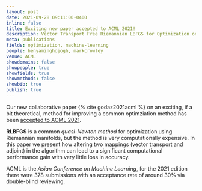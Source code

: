 ```yaml
---
layout: post
date: 2021-09-28 09:11:00-0400
inline: false
title: Exciting new paper accepted to ACML 2021! 
description: Vector Transport Free Riemannian LBFGS for Optimization on Symmetric Positive Definite Matrix Manifolds 
meta: publications
fields: optimization, machine-learning
people: benyaminghojogh, markcrowley
venue: ACML
showdomains: false
showpeople: true
showfields: true
showmethods: false
showbib: true
publish: true
---
```


Our new collaborative paper {% cite godaz2021acml %} on an exciting, if a bit theoretical, method for improving a common optimziation method has been [accepted to ACML 2021](http://www.acml-conf.org/2021/conference/accepted-papers/81/).

**RLBFGS** is a common *quasi-Newton method* for optimization using Riemannian manifolds, but the method is very computationally expensive. In this paper we present how altering two mappings (vector transport and adjoint) in the algorithm can lead to a significant computational performance gain with very little loss in accuracy.

ACML is the *Asian Conference on Machine Learning*, for the 2021 edition there were 378 submissions with an acceptance rate of around 30% via double-blind reviewing.

